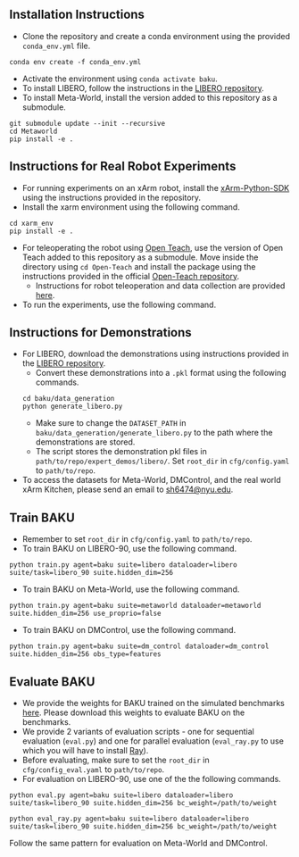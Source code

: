 ## Installation Instructions

- Clone the repository and create a conda environment using the provided `conda_env.yml` file.
```
conda env create -f conda_env.yml
```
- Activate the environment using `conda activate baku`.
- To install LIBERO, follow the instructions in the [LIBERO repository](https://github.com/Lifelong-Robot-Learning/LIBERO).
- To install Meta-World, install the version added to this repository as a submodule.
```
git submodule update --init --recursive
cd Metaworld
pip install -e .
```

## Instructions for Real Robot Experiments

- For running experiments on an xArm robot, install the [xArm-Python-SDK](https://github.com/xArm-Developer/xArm-Python-SDK) using the instructions provided in the repository.
- Install the xarm environment using the following command.
```
cd xarm_env
pip install -e .
```
- For teleoperating the robot using [Open Teach](https://open-teach.github.io/), use the version of Open Teach added to this repository as a submodule. Move inside the directory using `cd Open-Teach` and install the package using the instructions provided in the official [Open-Teach repository](https://github.com/aadhithya14/Open-Teach).
    - Instructions for robot teleoperation and data collection are provided [here](https://github.com/siddhanthaldar/Open-Teach/blob/baku/instructions.md).
- To run the experiments, use the following command.

## Instructions for Demonstrations
- For LIBERO, download the demonstrations using instructions provided in the [LIBERO repository](https://github.com/Lifelong-Robot-Learning/LIBERO).
    - Convert these demonstrations into a `.pkl` format using the following commands.
    ```
    cd baku/data_generation
    python generate_libero.py
    ```
    - Make sure to change the `DATASET_PATH` in `baku/data_generation/generate_libero.py` to the path where the demonstrations are stored.
    - The script stores the demonstration pkl files in `path/to/repo/expert_demos/libero/`. Set `root_dir` in `cfg/config.yaml` to `path/to/repo`.
- To access the datasets for Meta-World, DMControl, and the real world xArm Kitchen, please send an email to sh6474@nyu.edu.

## Train BAKU
- Remember to set `root_dir` in `cfg/config.yaml` to `path/to/repo`.
- To train BAKU on LIBERO-90, use the following command.
```
python train.py agent=baku suite=libero dataloader=libero suite/task=libero_90 suite.hidden_dim=256
```
- To train BAKU on Meta-World, use the following command.
```
python train.py agent=baku suite=metaworld dataloader=metaworld suite.hidden_dim=256 use_proprio=false
```
- To train BAKU on DMControl, use the following command.
```
python train.py agent=baku suite=dm_control dataloader=dm_control suite.hidden_dim=256 obs_type=features
```

## Evaluate BAKU
- We provide the weights for BAKU trained on the simulated benchmarks [here](https://osf.io/3x8v5/?view_only=fb8285f025e84d23a41a0eef683a7e6d). Please download this weights to evaluate BAKU on the benchmarks.
- We provide 2 variants of evaluation scripts - one for sequential evaluation (`eval.py`) and one for parallel evaluation (`eval_ray.py` to use which you will have to install [Ray](https://docs.ray.io/en/latest/ray-overview/getting-started.html)). 
- Before evaluating, make sure to set the `root_dir` in `cfg/config_eval.yaml` to `path/to/repo`.
- For evaluation on LIBERO-90, use one of the the following commands.
```
python eval.py agent=baku suite=libero dataloader=libero suite/task=libero_90 suite.hidden_dim=256 bc_weight=/path/to/weight
```
```
python eval_ray.py agent=baku suite=libero dataloader=libero suite/task=libero_90 suite.hidden_dim=256 bc_weight=/path/to/weight
```

Follow the same pattern for evaluation on Meta-World and DMControl.
